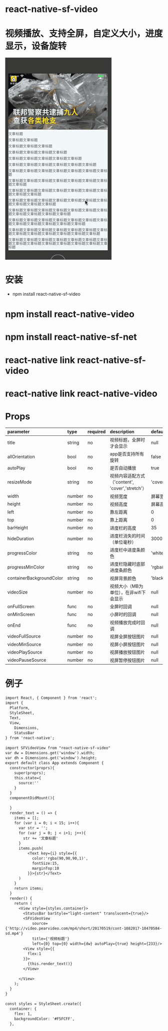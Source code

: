 # react-native-sf-video


# 视频播放、支持全屏，自定义大小，进度显示，设备旋转


![show](./show.gif)


# 安装
* npm install react-native-sf-video
# npm install react-native-video
# npm install react-native-sf-net
# react-native link react-native-sf-video
# react-native link react-native-video


# Props
|  parameter  |  type  |  required  |   description  |  default  |
|:-----|:-----|:-----|:-----|:-----|
|title|string|no|视频标题，全屏时才会显示|null|
|allOrientation|bool|no|app是否支持所有旋转|false|
|autoPlay|bool|no|是否自动播放|true|
|resizeMode|string|no|视频内容适配方式（'content', 'cover','stretch'）|'cover'|
|width|number|no|视频宽度|屏幕宽度|
|height|number|no|视频高度|屏幕高度|
|left|number|no|靠左距离|0|
|top|number|no|靠上距离|0|
|barHeight|number|no|进度栏的高度|35|
|hideDuration|number|no|进度栏消失的时间（单位毫秒）|3000|
|progressColor|string|no|进度栏中进度条颜色|'white'|
|progressMinColor|string|no|进度栏隐藏时底部进度条颜色|'rgba(241,90,36,1.0)'|
|containerBackgroundColor|string|no|视屏背景颜色|'black'|
|videoSize|number|no|视频大小（MB为单位），在非wifi下会显示|null|
|onFullScreen|func|no|全屏时回调|null|
|onMinScreen|func|no|小屏时的回调|null|
|onEnd|func|no|视频播放完成时回调|null|
|videoFullSource|number|no|视屏全屏按钮图片|null|
|videoMinSource|number|no|视屏小屏按钮图片|null|
|videoPlaySource|number|no|视屏播放按钮图片|null|
|videoPauseSource|number|no|视屏暂停按钮图片|null|





# 例子
```
import React, { Component } from 'react';
import {
  Platform,
  StyleSheet,
  Text,
  View,
    Dimensions,
    StatusBar
} from 'react-native';

import SFVideoView from "react-native-sf-video"
var dw = Dimensions.get('window').width;
var dh = Dimensions.get('window').height;
export default class App extends Component {
  constructor(proprs){
    super(proprs);
    this.state={
      source:''
    }
  }
  componentDidMount(){

  }
  render_text = () => {
    items = [];
    for (var i = 0; i < 15; i++){
      var str = '';
      for (var j = 0; j < i+1; j++){
        str += '文章标题'
      }
      items.push(
          <Text key={i} style={{
            color:'rgba(90,90,90,1)',
            fontSize:15,
            marginTop:10
          }}>{str}</Text>
      )
    }
    return items;
  }
  render() {
    return (
      <View style={styles.container}>
        <StatusBar barStyle="light-content" translucent={true}/>
        <SFVideoView
            source={'http://video.pearvideo.com/mp4/short/20170519/cont-1082017-10470584-sd.mp4'}
            title={'视频标题'}
            left={0} top={0} width={dw} autoPlay={true} height={233}/>
        <View style={{
          flex:1
        }}>
          {this.render_text()}
        </View>

      </View>
    );
  }
}

const styles = StyleSheet.create({
  container: {
    flex: 1,
    backgroundColor: '#F5FCFF',
  },



```
